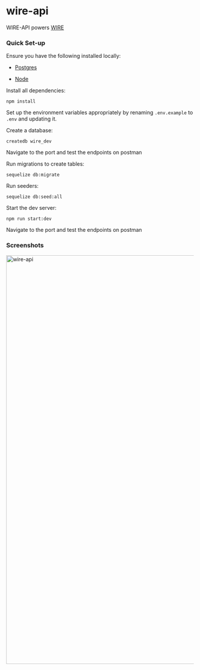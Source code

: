 # wire-api

WIRE-API powers [WIRE](https://github.com/AndelaOSP/wire)


### Quick Set-up

Ensure you have the following installed locally:

- [Postgres](https://www.postgresql.org/)

- [Node](https://nodejs.org/en/)

Install all dependencies:

```
npm install
```

Set up the environment variables appropriately by renaming `.env.example` to `.env` and updating it.

Create a database: 

```
createdb wire_dev
```
Navigate to the port and test the endpoints on postman

Run migrations to create tables:

```
sequelize db:migrate
```
Run seeders:

```
sequelize db:seed:all
```

Start the dev server:

```
npm run start:dev
```
Navigate to the port and test the endpoints on postman

### Screenshots
<img width="1097" alt="wire-api" src="https://user-images.githubusercontent.com/16113214/30543777-f7e5ad12-9c8c-11e7-80e0-b5fd3fa36546.png">
